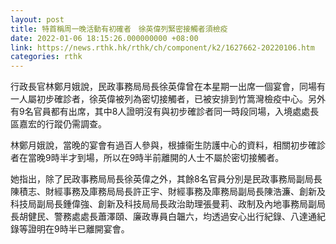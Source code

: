 ```yaml
---
layout: post
title: 特首稱周一晚活動有初確者　徐英偉列緊密接觸者須檢疫
date: 2022-01-06 18:15:26.000000000 +08:00
link: https://news.rthk.hk/rthk/ch/component/k2/1627662-20220106.htm
categories: rthk
---
```


行政長官林鄭月娥說，民政事務局局長徐英偉曾在本星期一出席一個宴會，同場有一人屬初步確診者，徐英偉被列為密切接觸者，已被安排到竹篙灣檢疫中心。另外有9名官員都有出席，其中8人證明沒有與初步確診者同一時段同場，入境處處長區嘉宏的行蹤仍需調查。

林鄭月娥說，當晚的宴會有過百人參與，根據衞生防護中心的資料，相關初步確診者在當晚9時半才到場，所以在9時半前離開的人士不屬於密切接觸者。

她指出，除了民政事務局局長徐英偉之外，其餘8名官員分別是民政事務局副局長陳積志、財經事務及庫務局局長許正宇、財經事務及庫務局副局長陳浩濂、創新及科技局副局長鍾偉強、創新及科技局局長政治助理張曼莉、政制及內地事務局副局長胡健民、警務處處長蕭澤頤、廉政專員白韞六，均透過安心出行紀錄、八達通紀錄等證明在9時半已離開宴會。
